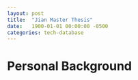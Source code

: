 ```yaml
---
layout: post
title:  "Jian Master Thesis"
date:   1900-01-01 00:00:00 -0500
categories: tech-database
---
```


# Personal Background
